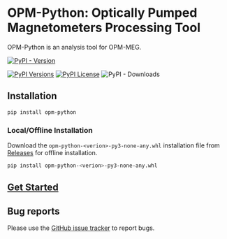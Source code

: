# OPM-Python: Optically Pumped Magnetometers Processing Tool
OPM-Python is an analysis tool for OPM-MEG.


[![PyPI - Version](https://img.shields.io/pypi/v/opm?color)](https://badge.fury.io/opm-python)

[//]: # ([![Documentation]&#40;https://readthedocs.org/projects/opm-python/badge/?version=latest&#41;]&#40;https://opm-python.readthedocs.io/&#41;)
[![PyPI Versions](https://img.shields.io/pypi/pyversions/opmqc.svg?color)](https://pypi.python.org/pypi/opm-python?color=deepgreen)
[![PyPI License](https://img.shields.io/pypi/l/opmqc.svg?color)](LICENSCE.md)
![PyPI - Downloads](https://img.shields.io/pypi/dm/opm-python)

## Installation
```bash
pip install opm-python
```

### Local/Offline Installation
Download the `opm-python-<verion>-py3-none-any.whl` installation file from [Releases](https://github.com/LiaoPan/opm-python/releases) for offline installation.
```bash
pip install opm-python-<verion>-py3-none-any.whl
```

## [Get Started]()


## Bug reports
Please use the [GitHub issue tracker](https://github.com/LiaoPan/opm-python/issues) to report bugs.

